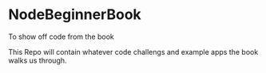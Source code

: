 NodeBeginnerBook
================

To show off code from the book

This Repo will contain whatever code challengs and example apps the book walks us through.
